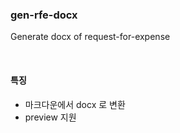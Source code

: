 ### gen-rfe-docx
Generate docx of request-for-expense

<br>

#### 특징
- 마크다운에서 docx 로 변환
- preview 지원